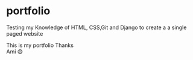 # portfolio
<p>Testing my Knowledge of HTML, CSS,Git and Django to create a a single paged website </p>
<p>This is my portfolio Thanks<br>Ami 😄 </p>
